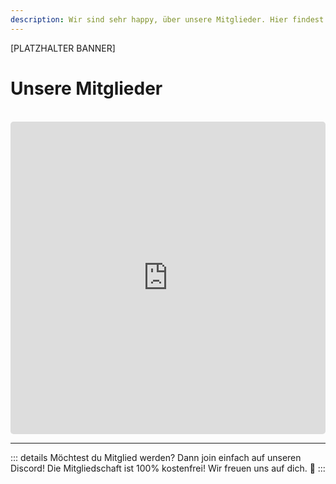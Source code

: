 ```yaml
---
description: Wir sind sehr happy, über unsere Mitglieder. Hier findest du unser Verzeichnis.
---
```


[PLATZHALTER BANNER]

# Unsere Mitglieder
<br>
<iframe src="https://discord.com/widget?id=889432631672983562&theme=dark" width="100%" height="500" allowtransparency="true" frameborder="0" style="border-radius: 5px" sandbox="allow-popups allow-popups-to-escape-sandbox allow-same-origin allow-scripts"></iframe>

***

::: details Möchtest du Mitglied werden?
Dann join einfach auf unseren Discord! Die Mitgliedschaft ist 100% kostenfrei! Wir freuen uns auf dich. :green_heart:
:::